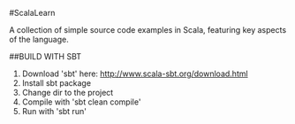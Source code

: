 #ScalaLearn

A collection of simple source code examples in Scala, featuring key aspects of the language.


##BUILD WITH SBT

1. Download 'sbt' here: http://www.scala-sbt.org/download.html
2. Install sbt package
3. Change dir to the project 
4. Compile with 'sbt clean compile'
5. Run with 'sbt run'


